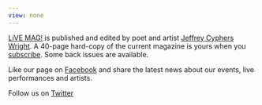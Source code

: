 ```yaml
---
view: none
---
```


[LiVE MAG!][1] is published and edited by poet and artist [Jeffrey Cyphers Wright][2]. A 40-page hard-copy of the current magazine is yours when you [subscribe][3]. Some back issues are available.

Like our page on [Facebook][4] and share the latest news about our events, live performances and artists.

Follow us on [Twitter][5]

[1]: http://livemag.org
[2]: http://jeffreycypherswright.com
[3]: http://livemag.org/support/
[4]: https://www.facebook.com/livemag.org/
[5]: https://twitter.com/livemagnyc
